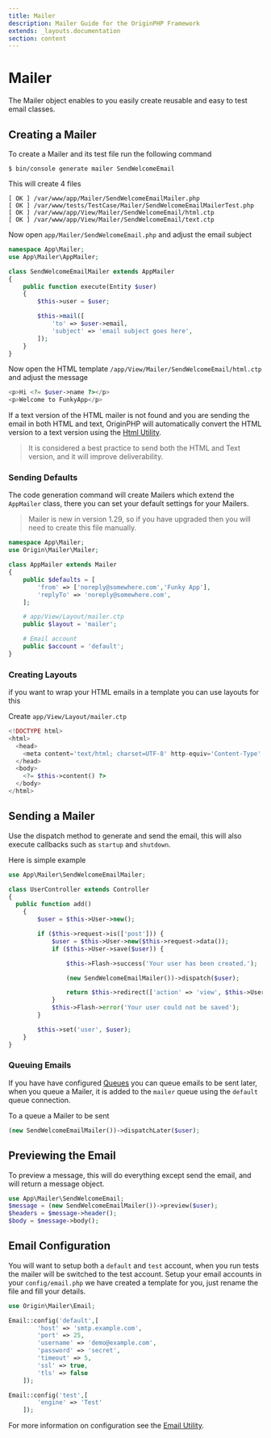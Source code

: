 ```yaml
---
title: Mailer
description: Mailer Guide for the OriginPHP Framework
extends: _layouts.documentation
section: content
---
```

# Mailer
The Mailer object enables to you easily create reusable and easy to test email classes.


## Creating a Mailer
To create a Mailer and its test file run the following command

```linux
$ bin/console generate mailer SendWelcomeEmail
```

This will create 4 files

```
[ OK ] /var/www/app/Mailer/SendWelcomeEmailMailer.php
[ OK ] /var/www/tests/TestCase/Mailer/SendWelcomeEmailMailerTest.php
[ OK ] /var/www/app/View/Mailer/SendWelcomeEmail/html.ctp
[ OK ] /var/www/app/View/Mailer/SendWelcomeEmail/text.ctp
```

Now open `app/Mailer/SendWelcomeEmail.php` and adjust the email subject

```php
namespace App\Mailer;
use App\Mailer\AppMailer;

class SendWelcomeEmailMailer extends AppMailer
{
    public function execute(Entity $user)
    {
        $this->user = $user;

        $this->mail([
            'to' => $user->email,
            'subject' => 'email subject goes here',
        ]);
    }
}
```

Now open the HTML template `/app/View/Mailer/SendWelcomeEmail/html.ctp` and adjust the message

```php
<p>Hi <?= $user->name ?></p>
<p>Welcome to FunkyApp</p>
```

If a text version of the HTML mailer is not found and you are sending the email in both HTML and text, OriginPHP will automatically convert the HTML version to a text version using the [Html Utility](/docs/utilitity/html).

> It is considered a best practice to send both the HTML and Text version, and it will improve deliverability.

### Sending Defaults

The code generation command will create Mailers which extend the `AppMailer` class, there you can set your default settings for your Mailers.

> Mailer is new in version 1.29, so if you have upgraded then you will need to create this file manually.

```php
namespace App\Mailer;
use Origin\Mailer\Mailer;

class AppMailer extends Mailer
{
    public $defaults = [
        'from' => ['noreply@somewhere.com','Funky App'],
        'replyTo' => 'noreply@somewhere.com',
    ];

    # app/View/Layout/mailer.ctp
    public $layout = 'mailer';

    # Email account
    public $account = 'default';
}
```

### Creating Layouts

if you want to wrap your HTML emails in a template you can use layouts for this

Create `app/View/Layout/mailer.ctp`

```php
<!DOCTYPE html>
<html>
  <head>
    <meta content='text/html; charset=UTF-8' http-equiv='Content-Type' />
  </head>
  <body>
    <?= $this->content() ?>
  </body>
</html>
```

## Sending a Mailer

Use the dispatch method to generate and send the email, this will also execute callbacks such as `startup` and `shutdown`.

Here is simple example

```php
use App\Mailer\SendWelcomeEmailMailer;

class UserController extends Controller
{
  public function add()
    {
        $user = $this->User->new();

        if ($this->request->is(['post'])) {
            $user = $this->User->new($this->request->data());
            if ($this->User->save($user)) {

                $this->Flash->success('Your user has been created.');

                (new SendWelcomeEmailMailer())->dispatch($user);

                return $this->redirect(['action' => 'view', $this->User->id]);
            }
            $this->Flash->error('Your user could not be saved');
        }

        $this->set('user', $user);
    }
}
```

### Queuing Emails

If you have have configured [Queues](/docs/queue) you can queue emails to be sent later, when you queue a Mailer, it is added to the `mailer` queue using the `default` queue connection.

To a queue a Mailer to be sent

```php
(new SendWelcomeEmailMailer())->dispatchLater($user);
```

## Previewing the Email

To preview a message, this will do everything except send the email, and will return a message object.

```php
use App\Mailer\SendWelcomeEmail;
$message = (new SendWelcomeEmailMailer())->preview($user);
$headers = $message->header();
$body = $message->body();
```

## Email Configuration

You will want to setup both a `default` and `test` account, when you run tests the mailer will be switched to the test account. Setup your email accounts in your `config/email.php` we have created a template for you, just rename the file and fill your details.

```php
use Origin\Mailer\Email;

Email::config('default',[
        'host' => 'smtp.example.com',
        'port' => 25,
        'username' => 'demo@example.com',
        'password' => 'secret',
        'timeout' => 5,
        'ssl' => true,
        'tls' => false
    ]);

Email::config('test',[
        'engine' => 'Test'
    ]);
```

For more information on configuration see the [Email Utility](/docs/utility/email').